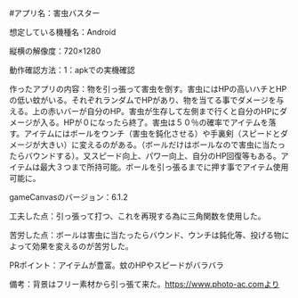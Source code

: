 #アプリ名：害虫バスター

想定している機種名：Android

縦横の解像度：720×1280

動作確認方法：1：apkでの実機確認

作ったアプリの内容：物を引っ張って害虫を倒す。害虫にはHPの高いハチとHPの低い蚊がいる。それぞれランダムでHPがあり、物を当てる事でダメージを与える。上の赤いバーが自分のHP。害虫が生存して左側まで行くと自分のHPにダメージが入る。HPが０になったら終了。害虫は５０％の確率でアイテムを落す。アイテムにはボールをウンチ（害虫を鈍化させる）や手裏剣（スピードとダメージが大きい）に変えるのがある。（ボールだけはボールなので害虫に当たったらバウンドする）。又スピード向上、パワー向上、自分のHP回復等もある。アイテムは最大３つまで所持可能。ボールを引っ張るまでに押す事でアイテム使用可能に。

gameCanvasのバージョン：6.1.2

工夫した点：引っ張って打つ、これを再現する為に三角関数を使用した。

苦労した点：ボールは害虫に当たったらバウンド、ウンチは鈍化等、投げる物によって効果を変えるのが苦労した。

PRポイント：アイテムが豊富。蚊のHPやスピードがバラバラ

備考：背景はフリー素材から引っ張て来た。https://www.photo-ac.comより
